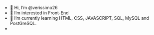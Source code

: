 - 👋 Hi, I’m @verissimo26
- 👀 I’m interested in Front-End
- 🌱 I’m currently learning HTML, CSS, JAVASCRIPT, SQL, MySQL and PostGreSQL. 
-

<!---
verissimo26/verissimo26 is a ✨ special ✨ repository because its `README.md` (this file) appears on your GitHub profile.
You can click the Preview link to take a look at your changes.
--->
